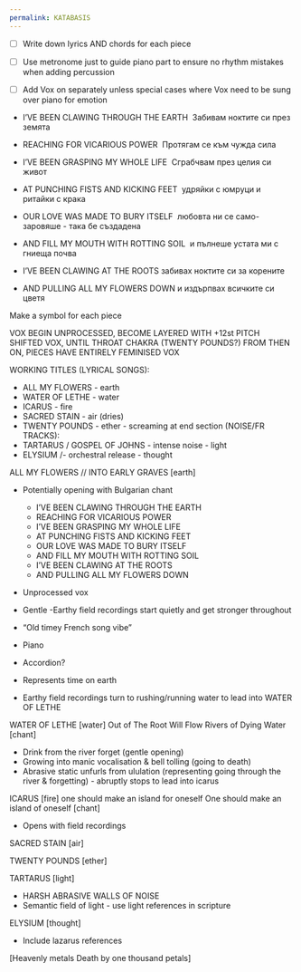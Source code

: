 ```yaml
---
permalink: KATABASIS
---
```

- [ ] Write down lyrics AND chords for each piece
- [ ] Use metronome just to guide piano part to ensure no rhythm mistakes when adding percussion
- [ ] Add Vox on separately unless special cases where Vox need to be sung over piano for emotion


- I’VE BEEN CLAWING THROUGH THE EARTH 
Забивам ноктите си през земята 

- REACHING FOR VICARIOUS POWER 
Протягам се към чужда сила

- I’VE BEEN GRASPING MY WHOLE LIFE 
Сграбчвам през целия си живот

- AT PUNCHING FISTS AND KICKING FEET 
удряйки с юмруци и ритайки с крака

- OUR LOVE WAS MADE TO BURY ITSELF 
любовта ни се само-заровяше - така бе създадена

- AND FILL MY MOUTH WITH ROTTING SOIL 
и пълнеше устата ми с гниеща почва

- I’VE BEEN CLAWING AT THE ROOTS
забивах ноктите си за корените

- AND PULLING ALL MY FLOWERS DOWN 
и издърпвах всичките си цветя 

Make a symbol for each piece 

VOX BEGIN UNPROCESSED, BECOME LAYERED WITH +12st PITCH SHIFTED VOX, UNTIL THROAT CHAKRA (TWENTY POUNDS?) FROM THEN ON, PIECES HAVE ENTIRELY FEMINISED VOX 

WORKING TITLES 
(LYRICAL SONGS):
- ALL MY FLOWERS - earth
- WATER OF LETHE - water 
- ICARUS - fire 
- SACRED STAIN - air (dries)
- TWENTY POUNDS - ether - screaming at end section
(NOISE/FR TRACKS):
- TARTARUS / GOSPEL OF JOHNS - intense noise - light
- ELYSIUM /- orchestral release - thought


ALL MY FLOWERS // INTO EARLY GRAVES [earth]
- Potentially opening with Bulgarian chant 
	- I’VE BEEN CLAWING THROUGH THE EARTH 
	- REACHING FOR VICARIOUS POWER 
	- I’VE BEEN GRASPING MY WHOLE LIFE 
	- AT PUNCHING FISTS AND KICKING FEET 
	- OUR LOVE WAS MADE TO BURY ITSELF 
	- AND FILL MY MOUTH WITH ROTTING SOIL 
	- I’VE BEEN CLAWING AT THE ROOTS
	- AND PULLING ALL MY FLOWERS DOWN 

- Unprocessed vox 
- Gentle -Earthy field recordings start quietly and get stronger throughout
- “Old timey French song vibe”
- Piano 
- Accordion? 
- Represents time on earth 
- Earthy field recordings turn to rushing/running water to lead into WATER OF LETHE 

WATER OF LETHE  [water]
Out of The Root Will Flow Rivers of Dying Water [chant]
- Drink from the river forget (gentle opening)
- Growing into manic vocalisation & bell tolling (going to death) 
- Abrasive static unfurls from ululation (representing going through the river & forgetting) - abruptly stops to lead into icarus 

ICARUS [fire]
one should make an island for oneself 
One should make an island of oneself [chant]
- Opens with field recordings 


SACRED STAIN [air]

TWENTY POUNDS [ether]

TARTARUS [light]
- HARSH ABRASIVE WALLS OF NOISE 
- Semantic field of light - use light references in scripture 

ELYSIUM [thought]
- Include lazarus references 

[Heavenly metals 
Death by one thousand petals]